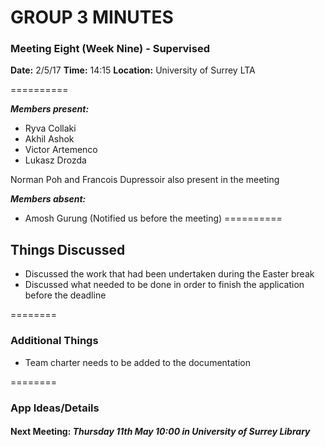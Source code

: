 # GROUP 3 MINUTES
### Meeting Eight (Week Nine) - Supervised 

**Date:** 2/5/17
**Time:** 14:15
**Location:** University of Surrey LTA

==========

***Members present:***
- Ryva Collaki
- Akhil Ashok
- Victor Artemenco
- Lukasz Drozda

Norman Poh and Francois Dupressoir also present in the meeting

***Members absent:***
- Amosh Gurung (Notified us before the meeting)
==========

## Things Discussed

- Discussed the work that had been undertaken during the Easter break
- Discussed what needed to be done in order to finish the application before the deadline

========

### Additional Things

- Team charter needs to be added to the documentation

========

### App Ideas/Details

#### Next Meeting: *Thursday 11th May 10:00 in University of Surrey Library*



















